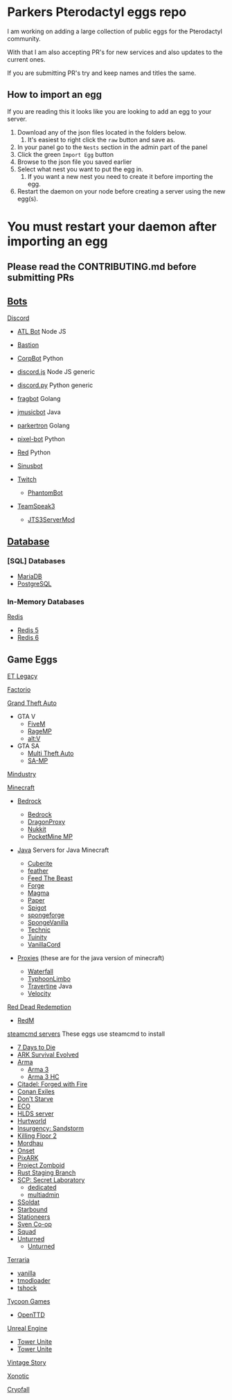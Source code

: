 # Parkers Pterodactyl eggs repo

I am working on adding a large collection of public eggs for the Pterodactyl community.

With that I am also accepting PR's for new services and also updates to the current ones.

If you are submitting PR's try and keep names and titles the same.

## How to import an egg

If you are reading this it looks like you are looking to add an egg to your server.

1. Download any of the json files located in the folders below.
   1. It's easiest to right click the `raw` button and save as.
2. In your panel go to the `Nests` section in the admin part of the panel
3. Click the green `Import Egg` button
4. Browse to the json file you saved earlier
5. Select what nest you want to put the egg in.
   1. If you want a new nest you need to create it before importing the egg.
6. Restart the daemon on your node before creating a server using the new egg(s).

# You must restart your daemon after importing an egg


## Please read the CONTRIBUTING.md before submitting PRs

## [Bots](/bots/)

[Discord](/bots/discord/)
* [ATL Bot](/bots/discord/atlbot/) Node JS
* [Bastion](/bots/discord/bastion/)
* [CorpBot](/bots/discord/corpbot/) Python
* [discord.js](bots/discord/discord.js/) Node JS generic
* [discord.py](bots/discord/discord.py/) Python generic
* [fragbot](/bots/discord/fragbot/) Golang
* [jmusicbot](/bots/discord/jmusicbot) Java
* [parkertron](/bots/discord/parkertron/) Golang
* [pixel-bot](/bots/discord/pixelbot/) Python
* [Red](/bots/discord/redbot/) Python
* [Sinusbot](/bots/discord/sinusbot/)

* [Twitch](/bots/twitch)
  * [PhantomBot](/bots/twitch/phantombot/)

* [TeamSpeak3](bots/teamspeak3)
  * [JTS3ServerMod](/bots/teamspeak3/jts3servermod/)

## [Database](/database/)
### [SQL] Databases
* [MariaDB](/database/sql/mariadb/)
* [PostgreSQL](/database/sql/postgres/)

### In-Memory Databases
[Redis](/database/redis/)
* [Redis 5](/database/redis/redis-5)
* [Redis 6](/database/redis/redis-6)

## Game Eggs
[ET Legacy](/enemy_territory/etlegacy/)

[Factorio](/factorio/factorio/)

[Grand Theft Auto](/gta/)
* GTA V
  * [FiveM](/gta/fivem/)
  * [RageMP](/gta/ragemp/)
  * [alt:V](/gta/altv/)
* GTA SA
  * [Multi Theft Auto](/gta/mtasa/)
  * [SA-MP](/gta/samp/)

[Mindustry](/mindustry/)

[Minecraft](/minecraft/)
* [Bedrock](/minecraft/bedrock/)  
  * [Bedrock](/minecraft/bedrock/bedrock/)
  * [DragonProxy](/minecraft/bedrock/dragonproxy/)  
  * [Nukkit](/minecraft/bedrock/nukkit/)  
  * [PocketMine MP](/minecraft/bedrock/pocketmine_mp/)  

* [Java](/minecraft/java/) Servers for Java Minecraft
  * [Cuberite](/minecraft/java/cuberite/)
  * [feather](/minecraft/feather/)  
  * [Feed The Beast](/minecraft/java/ftb/)  
  * [Forge](/minecraft/java/forge/)  
  * [Magma](/minecraft/java/magma/)
  * [Paper](/minecraft/java/paper)
  * [Spigot](/minecraft/java/spigot/)
  * [spongeforge](/minecraft/java/spongeforge/)
  * [SpongeVanilla](/minecraft/java/spongevanilla/)
  * [Technic](/minecraft/java/technic/)
  * [Tuinity](/minecraft/java/tuinity/)
  * [VanillaCord](/minecraft/java/vanillacord/)

* [Proxies](/minecraft/proxy/) (these are for the java version of minecraft)
  * [Waterfall](/minecraft/proxy/waterfall/)
  * [TyphoonLimbo](/minecraft/proxy/typhoonlimbo/)
  * [Travertine](/minecraft/proxy/travertine/) Java
  * [Velocity](/minecraft/proxy/velocity/)

[Red Dead Redemption](/rdr/)
* [RedM](/rdr/redm/)

[steamcmd servers](/steamcmd_servers/) These eggs use steamcmd to install
* [7 Days to Die](/steamcmd_servers/7_days_to_die/)
* [ARK Survival Evolved](/steamcmd_servers/ark_survival_evolved/)
* [Arma](/steamcmd_servers/arma/)
  * [Arma 3](/steamcmd_servers/arma/arma3/)
  * [Arma 3 HC](/steamcmd_servers/arma/arma3_headless_client/)
* [Citadel: Forged with Fire](/steamcmd_servers/citadel)
* [Conan Exiles](/steamcmd_servers/conan_exiles)
* [Don't Starve](/steamcmd_servers/dont_starve)
* [ECO](/steamcmd_servers/eco/)
* [HLDS server](/steamcmd_servers/hlds_server)
* [Hurtworld](/steamcmd_servers/hurtworld)
* [Insurgency: Sandstorm](/steamcmd_servers/insurgency_sandstorm)
* [Killing Floor 2](/steamcmd_servers/killingfloor2)
* [Mordhau](/steamcmd_servers/mordhau)
* [Onset](/steamcmd_servers/onset)
* [PixARK](/steamcmd_servers/pixark/)
* [Project Zomboid](/steamcmd_servers/project_zomboid/)
* [Rust Staging Branch](/steamcmd_servers/rust_staging/)
* [SCP: Secret Laboratory](/steamcmd_servers/scpsl/)
  * [dedicated](/steamcmd_servers/scpsl/dedicated/)
  * [multiadmin](/steamcmd_servers/scpsl/multiadmin/)
* [SSoldat](/steamcmd_servers/soldat/)
* [Starbound](/steamcmd_servers/starbound)
* [Stationeers](/steamcmd_servers/stationeers/)
* [Sven Co-op](/steamcmd_servers/svencoop)
* [Squad](/steamcmd_servers/squad/)
* [Unturned](/steamcmd_servers/unturned/)
  * [Unturned](/steamcmd_servers/unturned/unturned/)

[Terraria](/terraria/)
* [vanilla](/terraria/vanilla)
* [tmodloader](/terraria/tmodloader)
* [tshock](/terraria/tshock/)

[Tycoon Games](/tycoon_games/)
* [OpenTTD](/tycoon_games/openttd/)

[Unreal Engine](/unreal_engine)
* [Tower Unite](/unreal_engine/tower_unite/)
* [Tower Unite](/steamcmd_servers/tower_unite/)

[Vintage Story](/vintage_story/vintage_story/)

[Xonotic](/xonotic/xonotic/)

[Cryofall]((/cryofall/))